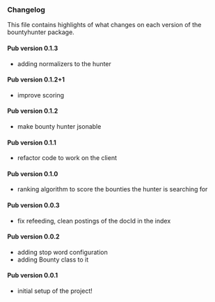 ### Changelog ###

This file contains highlights of what changes on each version of the bountyhunter package.

#### Pub version 0.1.3 ####

- adding normalizers to the hunter

#### Pub version 0.1.2+1 ####

- improve scoring

#### Pub version 0.1.2 ####

- make bounty hunter jsonable

#### Pub version 0.1.1 ####

- refactor code to work on the client

#### Pub version 0.1.0 ####

- ranking algorithm to score the bounties the hunter is searching for

#### Pub version 0.0.3 ####

- fix refeeding, clean postings of the docId in the index

#### Pub version 0.0.2 ####

- adding stop word configuration
- adding Bounty class to it

#### Pub version 0.0.1 ####

- initial setup of the project!